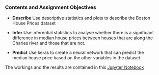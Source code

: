 ### Contents and Assignment Objectives

- **Describe**
Use descriptive statistics and plots to describe the Boston House Prices dataset


- **Infer**
Use inferential statistics to analyse whether there is a significant difference in median house prices between houses that are along the Charles river and those that are not.


- **Predict**
Use keras to create a neural network that can predict the median house price based on the other variables in the dataset


The workings and the results are contained in this [Jupyter Notebook](https://github.com/davesheils/machineLearningStatisticsProject2019/blob/master/Project%20Notebook.ipynb)



